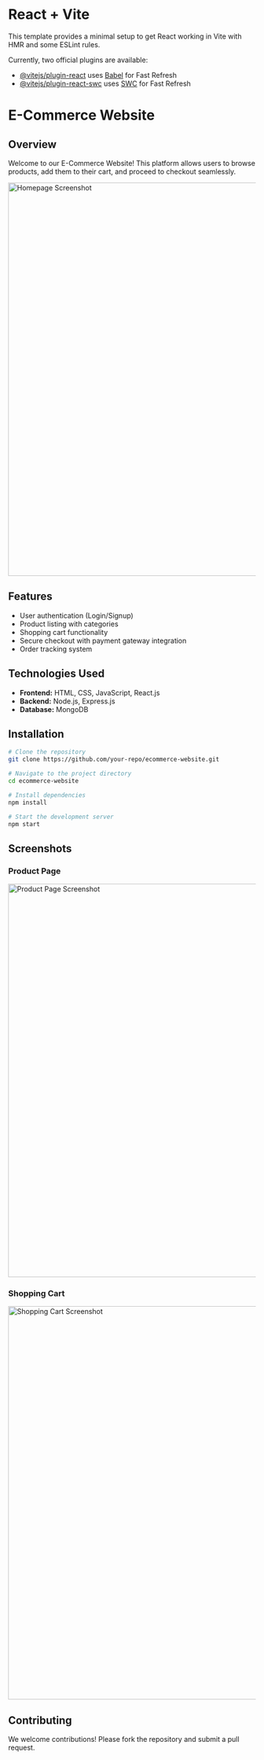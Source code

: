 # React + Vite

This template provides a minimal setup to get React working in Vite with HMR and some ESLint rules.

Currently, two official plugins are available:

- [@vitejs/plugin-react](https://github.com/vitejs/vite-plugin-react/blob/main/packages/plugin-react/README.md) uses [Babel](https://babeljs.io/) for Fast Refresh
- [@vitejs/plugin-react-swc](https://github.com/vitejs/vite-plugin-react-swc) uses [SWC](https://swc.rs/) for Fast Refresh

# E-Commerce Website

## Overview

Welcome to our E-Commerce Website! This platform allows users to browse products, add them to their cart, and proceed to checkout seamlessly.

<img src="/home.png" alt="Homepage Screenshot" width="800">

## Features

- User authentication (Login/Signup)
- Product listing with categories
- Shopping cart functionality
- Secure checkout with payment gateway integration
- Order tracking system

## Technologies Used

- **Frontend:** HTML, CSS, JavaScript, React.js
- **Backend:** Node.js, Express.js
- **Database:** MongoDB

## Installation

```sh
# Clone the repository
git clone https://github.com/your-repo/ecommerce-website.git

# Navigate to the project directory
cd ecommerce-website

# Install dependencies
npm install

# Start the development server
npm start
```

## Screenshots

### Product Page

<img src="product.png" alt="Product Page Screenshot" width="800">

### Shopping Cart

<img src="/shopping.png" alt="Shopping Cart Screenshot" width="800">

## Contributing

We welcome contributions! Please fork the repository and submit a pull request.
